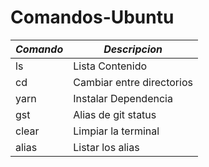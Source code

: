 # Comandos-Ubuntu

|*Comando*| *Descripcion*            |
|---------|--------------------------|
| ls      | Lista Contenido          |
| cd      | Cambiar entre directorios|
| yarn    | Instalar Dependencia     |
| gst     | Alias de git status      |
| clear   | Limpiar la terminal      |
| alias   | Listar los alias         |
